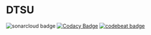 # DTSU
![sonarcloud badge](https://sonarcloud.io/api/project_badges/quality_gate?project=dtsu-mainsite)
[![Codacy Badge](https://api.codacy.com/project/badge/Grade/2baf4a576bd1433f8e7ba845990fd9c4)](https://www.codacy.com/app/danner26/DTSU?utm_source=github.com&amp;utm_medium=referral&amp;utm_content=danner26/DTSU&amp;utm_campaign=Badge_Grade)
[![codebeat badge](https://codebeat.co/badges/07508054-55cb-4be1-a4da-2e634363cb57)](https://codebeat.co/projects/github-com-danner26-dtsu-development)
